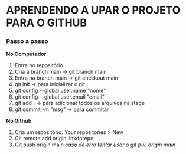 # APRENDENDO A UPAR O PROJETO PARA O GITHUB
### Passo a passo

**No Computador**
1. Entra no repositório
2. Cria a branch main -> git branch main
3. Entra na branch main -> git checkout main
4. git init -> para inicializar o git
5. git config --global user.name "nome" 
6. git config --global user.email "email"
7. git add . -> para adicionar todos os arquivos na stage
8. git commit -m "msg" -> para commitar 



**No Github**

1. Cria um repositório:
   Your repositories > New 
2. Git remote add origin linkdorepo
3. Git push origin main 
    *caso dê erro tentar usar o git pull origin main*

